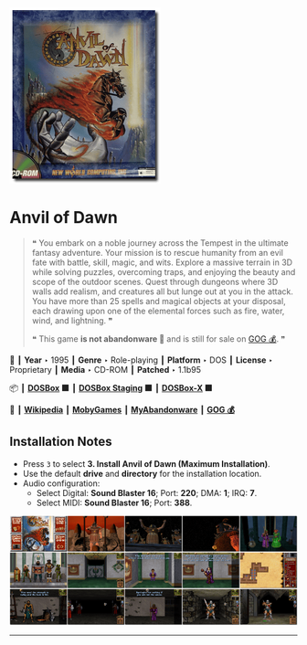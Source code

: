 ![](Thumbnail.png "application-thumbnail")

# Anvil of Dawn

> ❝ You embark on a noble journey across the Tempest in the ultimate fantasy adventure. Your mission is to rescue humanity from an evil fate with battle, skill, magic, and wits. Explore a massive terrain in 3D while solving puzzles, overcoming traps, and enjoying the beauty and scope of the outdoor scenes. Quest through dungeons where 3D walls add realism, and creatures all but lunge out at you in the attack. You have more than 25 spells and magical objects at your disposal, each drawing upon one of the elemental forces such as fire, water, wind, and lightning. ❞
>
> ❝ This game **is not abandonware 🚫** and is still for sale on [GOG 💰](https://www.gog.com/en/game/anvil_of_dawn). ❞
>

📌 ┃ **Year** ‣ 1995 ┃ **Genre** ‣ Role-playing ┃ **Platform** ‣ DOS ┃ **License** ‣ Proprietary ┃ **Media** ‣ CD-ROM ┃ **Patched** ‣ 1.1b95 

📦 ┃ **[DOSBox](https://www.dosbox.com/) 🟩** ┃ **[DOSBox Staging](https://dosbox-staging.github.io/) 🟩** ┃ **[DOSBox-X](https://dosbox-x.com/) 🟩** 

📎 ┃ **[Wikipedia](https://en.wikipedia.org/wiki/Anvil_of_Dawn)** ┃ **[MobyGames](https://www.mobygames.com/game/2142/anvil-of-dawn/)** ┃ **[MyAbandonware](https://www.myabandonware.com/game/anvil-of-dawn-2qt)** ┃ **[GOG 💰](https://www.gog.com/en/game/anvil_of_dawn)** 

## Installation Notes
- Press `3` to select **3. Install Anvil of Dawn (Maximum Installation)**.
- Use the default **drive** and **directory** for the installation location.
- Audio configuration:
  - Select Digital: **Sound Blaster 16**; Port: **220**; DMA: **1**; IRQ: **7**.
  - Select MIDI: **Sound Blaster 16**; Port: **388**.

![](Montage.png "Anvil of Dawn")

---

